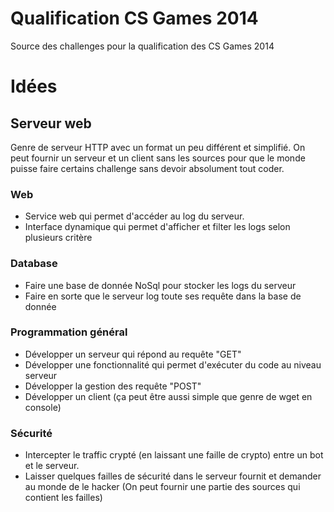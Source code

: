 Qualification CS Games 2014
==================

Source des challenges pour la qualification des CS Games 2014

# Idées
## Serveur web
Genre de serveur HTTP avec un format un peu différent et simplifié. On peut fournir un serveur et un client sans les sources pour que le monde puisse faire certains challenge sans devoir absolument tout coder.

### Web
  * Service web qui permet d'accéder au log du serveur.
  * Interface dynamique qui permet d'afficher et filter les logs selon plusieurs critère

### Database
  * Faire une base de donnée NoSql pour stocker les logs du serveur
  * Faire en sorte que le serveur log toute ses requête dans la base de donnée
  
### Programmation général
  * Développer un serveur qui répond au requête "GET"
  * Développer une fonctionnalité qui permet d'exécuter du code au niveau serveur
  * Développer la gestion des requête "POST"
  * Développer un client (ça peut être aussi simple que genre de wget en console)

### Sécurité
  * Intercepter le traffic crypté (en laissant une faille de crypto) entre un bot et le serveur.
  * Laisser quelques failles de sécurité dans le serveur fournit et demander au monde de le hacker (On peut fournir une partie des sources qui contient les failles)
